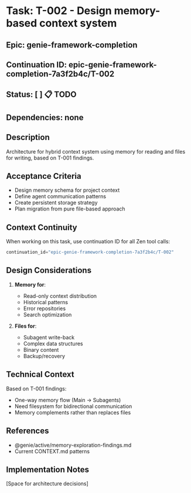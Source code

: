 # Task: T-002 - Design memory-based context system

## Epic: genie-framework-completion
## Continuation ID: epic-genie-framework-completion-7a3f2b4c/T-002
## Status: [ ] 📋 TODO
## Dependencies: none

## Description
Architecture for hybrid context system using memory for reading and files for writing, based on T-001 findings.

## Acceptance Criteria
- Design memory schema for project context
- Define agent communication patterns
- Create persistent storage strategy
- Plan migration from pure file-based approach

## Context Continuity
When working on this task, use continuation ID for all Zen tool calls:
```python
continuation_id="epic-genie-framework-completion-7a3f2b4c/T-002"
```

## Design Considerations
1. **Memory for**:
   - Read-only context distribution
   - Historical patterns
   - Error repositories
   - Search optimization

2. **Files for**:
   - Subagent write-back
   - Complex data structures
   - Binary content
   - Backup/recovery

## Technical Context
Based on T-001 findings:
- One-way memory flow (Main → Subagents)
- Need filesystem for bidirectional communication
- Memory complements rather than replaces files

## References
- @genie/active/memory-exploration-findings.md
- Current CONTEXT.md patterns

## Implementation Notes
[Space for architecture decisions]